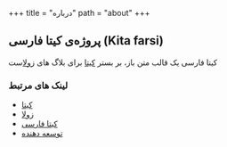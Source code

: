 +++
title = "درباره"
path = "about"
+++

## پروژه‌ی کیتا فارسی (Kita farsi)
کیتا فارسی یک قالب متن باز، بر بستر [کیتا](https://github.com/st1020/kita) برای بلاگ های [زولا](https://getzola.org/)ست

### لینک های مرتبط
- [کیتا](https://github.com/st1020/kita)
- [زولا](https://getzola.org/)
- [کیتا فارسی](https://github.com/daradege/kita-farsi)
- [توسعه دهنده](https://github.com/daradege)